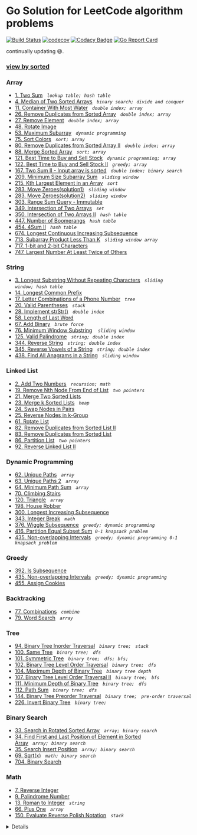 # Go Solution for LeetCode algorithm problems

[![Build Status](https://travis-ci.org/zwfang/leetcode.svg?branch=master)](https://travis-ci.org/zwfang/leetcode)
[![codecov](https://codecov.io/gh/zwfang/leetcode/branch/master/graph/badge.svg)](https://codecov.io/gh/zwfang/leetcode)
[![Codacy Badge](https://api.codacy.com/project/badge/Grade/86cf2613fa544ab5b254e2a7e5d9deb8)](https://www.codacy.com/app/zwfang/leetcode?utm_source=github.com&amp;utm_medium=referral&amp;utm_content=zwfang/leetcode&amp;utm_campaign=Badge_Grade)
[![Go Report Card](https://goreportcard.com/badge/github.com/zwfang/leetcode)](https://goreportcard.com/report/github.com/zwfang/leetcode)

continually updating 😃.

### [view by sorted](./src/README.md)

### Array
* [1. Two Sum](./src/0001_two_sum/twosum.go)&nbsp;&nbsp;&nbsp;*`lookup table;`*&nbsp;&nbsp;*`hash table`*
* [4. Median of Two Sorted Arrays](src/0004_median_of_two_sorted_arrays/motsa.go)&nbsp;&nbsp;&nbsp;*`binary search;`*&nbsp;&nbsp;*`divide and conquer`*
* [11. Container With Most Water](./src/0011_container_with_most_water/container_with_most_water.go)&nbsp;&nbsp;&nbsp;*`double index;`*&nbsp;&nbsp;*`array`*
* [26. Remove Duplicates from Sorted Array](./src/0026_remove_duplicates_from_sorted_array/rdfsa.go)&nbsp;&nbsp;&nbsp;*`double index;`*&nbsp;&nbsp;*`array`*
* [27. Remove Element](src/0027_remove_element/remove_element.go)&nbsp;&nbsp;&nbsp;*`double index;`*&nbsp;&nbsp;*`array`*
* [48. Rotate Image](src/0048_rotate_image/rotate_image.go)
* [53. Maximum Subarray](src/0053_maximum_subarray/maximum_subarray.go)&nbsp;&nbsp;&nbsp;*`dynamic programming`*
* [75. Sort Colors](./src/0075_sort_colors/sort_colors.go)&nbsp;&nbsp;&nbsp;*`sort;`*&nbsp;&nbsp;*`array`*
* [80. Remove Duplicates from Sorted Array II](./src/0080_remove_duplicates_from_sorted_array2/rdfsa2.go)&nbsp;&nbsp;&nbsp;*`double index;`*&nbsp;&nbsp;*`array`*
* [88. Merge Sorted Array](./src/0088_merge_sorted_array/msa.go)&nbsp;&nbsp;&nbsp;*`sort;`*&nbsp;&nbsp;*`array`*
* [121. Best Time to Buy and Sell Stock](src/0121_best_time_to_buy_and_sell_stock/maxprofit.go)&nbsp;&nbsp;&nbsp;*`dynamic programming;`*&nbsp;&nbsp;*`array`*
* [122. Best Time to Buy and Sell Stock II](src/0122_best_time_to_buy_and_sell_stock_2/maxprofit.go)&nbsp;&nbsp;&nbsp;*`greedy;`*&nbsp;&nbsp;*`array`*
* [167. Two Sum II - Input array is sorted](./src/0167_two_sum2/two_sum2.go)&nbsp;&nbsp;&nbsp;*`double index;`*&nbsp;&nbsp;*`binary search`*
* [209. Minimum Size Subarray Sum](./src/0209_minimum_size_subarray_sum/minimum_size_subarray_sum.go)&nbsp;&nbsp;&nbsp;*`sliding window`*
* [215. Kth Largest Element in an Array](./src/0215_kth_largest_element_in_an_array/kthleiaa.go)&nbsp;&nbsp;&nbsp;*`sort`*
* [283. Move Zeroes(solution1)](./src/0283_move_zeroes/move_zeroes.go)&nbsp;&nbsp;&nbsp;*`sliding window`*
* [283. Move Zeroes(solution2)](./src/0283_move_zeroes/move_zeroes2.go)&nbsp;&nbsp;&nbsp;*`sliding window`*
* [303. Range Sum Query - Immutable](src/0303_range_sum_query/rsqim.go)
* [349. Intersection of Two Arrays](./src/0349_intersection_of_2_arrays/intersection_of_two_arrays.go)&nbsp;&nbsp;&nbsp;*`set`*
* [350. Intersection of Two Arrays II](./src/0350_intersection_of_two_arrays2/intersection_of_two_arrays2.go)&nbsp;&nbsp;&nbsp;*`hash table`*
* [447. Number of Boomerangs](./src/0447_number_of_boomerangs/number_of_boomerangs.go)&nbsp;&nbsp;&nbsp;*`hash table`*
* [454. 4Sum II](./src/0454_4sum2/4sum2.go)&nbsp;&nbsp;&nbsp;*`hash table`*
* [674. Longest Continuous Increasing Subsequence](src/0674_longest_continuous_increasing_subsequence/lcis.go)
* [713. Subarray Product Less Than K](src/0713_subarray_product_less_than_k/spltk.go)&nbsp;&nbsp;&nbsp;*`sliding window`*&nbsp;&nbsp;*`array`*
* [717. 1-bit and 2-bit Characters](src/0717_1_bit_and_2_bit_characters/1bitand2bitc.go)
* [747. Largest Number At Least Twice of Others](./src/0747_largest_number_at_least_twice_of_others/largest_number_at_least_twice_of_others.go)

### String
* [3. Longest Substring Without Repeating Characters](./src/0003_longest_substring_without_repeating_characters/longest_substring_without_repeating_characters.go)&nbsp;&nbsp;&nbsp;*`sliding window;`*&nbsp;&nbsp;*`hash table`*
* [14. Longest Common Prefix](src/0014_longest_common_prefix/lcp.go)
* [17. Letter Combinations of a Phone Number](./src/0017_letter_combination_of_a_phone_number/letter_combination_of_phone_number.go)&nbsp;&nbsp;&nbsp;*`tree`*
* [20. Valid Parentheses](./src/0020_valid_parentheses/valid_parentheses.go)&nbsp;&nbsp;&nbsp;*`stack`*
* [28. Implement strStr()](src/0028_implement_strstr/implement_strstr.go)&nbsp;&nbsp;&nbsp;*`double index`*
* [58. Length of Last Word](src/0058_length_of_last_word/len_of_last_word.go)
* [67. Add Binary](./src/0067_add_binary/add_binary.go)&nbsp;&nbsp;&nbsp;*`brute force`*
* [76. Minimum Window Substring](./src/0076_minimum_window_substring/minimum_window_substring.go) &nbsp;&nbsp;&nbsp;*`sliding window`*
* [125. Valid Palindrome](./src/0125_valid_palindrome/valid_palindrome.go)&nbsp;&nbsp;&nbsp;*`string;`*&nbsp;&nbsp;*`double index`*
* [344. Reverse String](./src/0344_reverse_string/reverse_string.go)&nbsp;&nbsp;&nbsp;*`string;`*&nbsp;&nbsp;*`double index`*
* [345. Reverse Vowels of a String](./src/0345_reverse_vowels_of_a_string/reverse_vowels.go)&nbsp;&nbsp;&nbsp;*`string;`*&nbsp;&nbsp;*`double index`*
* [438. Find All Anagrams in a String](./src/0438_all_anagrams_in_a_string/all_anagrams_in_a_string.go)&nbsp;&nbsp;&nbsp;*`sliding window`*

### Linked List
* [2. Add Two Numbers](./src/0002_add_two_numbers/add_two_numbers.go)&nbsp;&nbsp;&nbsp;*`recursion;`*&nbsp;&nbsp;*`math`*
* [19. Remove Nth Node From End of List](src/0019_remove_nth_node_from_end_of_list/remove_nth_node_from_end_of_list.go)&nbsp;&nbsp;&nbsp;*`two pointers`*
* [21. Merge Two Sorted Lists](./src/0021_merge_two_sorted_lists/mergeTwoLists.go)
* [23. Merge k Sorted Lists](src/0023_merge_k_sorted_lists/mksl.go)&nbsp;&nbsp;&nbsp;*`heap`*
* [24. Swap Nodes in Pairs](src/0024_swap_nodes_in_pairs/swap_nodes_in_pairs.go)
* [25. Reverse Nodes in k-Group](./src/0025_reverse_nodes_in_k_group/reverse_node_k_group.go)
* [61. Rotate List](./src/0061_rotate_list/rotate_list.go)
* [82. Remove Duplicates from Sorted List II](src/0082_remove_duplicates_from_sorted_list_2/rdfsl.go)
* [83. Remove Duplicates from Sorted List](src/0083_remove_duplicates_from_sorted_list/rdfsl.go)
* [86. Partition List](src/0086_partition_list/partition_list.go)&nbsp;&nbsp;&nbsp;*`two pointers`*
* [92. Reverse Linked List II](src/0092_reverse_linked_list_2/reverse_linked_list2.go)

### Dynamic Programming
* [62. Unique Paths](./src/0062_unique_paths/unique_paths.go)&nbsp;&nbsp;&nbsp;*`array`*
* [63. Unique Paths 2](./src/0063_unique_paths_2/unique_paths2.go)&nbsp;&nbsp;&nbsp;*`array`*
* [64. Minimum Path Sum](./src/0064_minimum_path_sum/minimum_path_sum.go)&nbsp;&nbsp;&nbsp;*`array`*
* [70. Climbing Stairs](./src/0070_climbing_stairs/climbing_stairs.go)
* [120. Triangle](./src/0120_triangle/triangle.go)&nbsp;&nbsp;&nbsp;*`array`*
* [198. House Robber](./src/0198_house_robber/house_robber.go)
* [300. Longest Increasing Subsequence](./src/0300_longest_increasing_subsequence/lis.go)
* [343. Integer Break](./src/0343_integer_break/integer_break.go)&nbsp;&nbsp;&nbsp;*`math`*
* [376. Wiggle Subsequence](./src/0376_wiggle_subsequence/wiggle_subsequence.go)&nbsp;&nbsp;&nbsp;*`greedy;`*&nbsp;&nbsp;*`dynamic programming`*
* [416. Partition Equal Subset Sum](./src/0416_partition_equal_subset_sum/partition_equal_subset_sum.go)&nbsp;&nbsp;*`0-1 knapsack problem`*
* [435. Non-overlapping Intervals](./src/0435_non_overlapping_intervals/dp_solution.go)&nbsp;&nbsp;&nbsp;*`greedy;`*&nbsp;&nbsp;*`dynamic programming`*&nbsp;&nbsp;*`0-1 knapsack problem`*

### Greedy
* [392. Is Subsequence](./src/0392_is_subsequence/is_subsequence.go)
* [435. Non-overlapping Intervals](./src/0435_non_overlapping_intervals/greedy_solution.go)&nbsp;&nbsp;&nbsp;*`greedy;`*&nbsp;&nbsp;*`dynamic programming`*
* [455. Assign Cookies](./src/0455_assign_cookies/assign_cookies.go)

### Backtracking
* [77. Combinations](src/0077_combinations/combinations.go)&nbsp;&nbsp;&nbsp;*`combine`*
* [79. Word Search](src/0079_word_search/word_search.go)&nbsp;&nbsp;&nbsp;*`array`*

### Tree
* [94. Binary Tree Inorder Traversal](./src/0094_binary_tree_inorder_traversal/binary_tree_inorder_traversal.go)&nbsp;&nbsp;&nbsp;*`binary tree;`*&nbsp;&nbsp;&nbsp;*`stack`*
* [100. Same Tree](./src/0100_same_tree/same_tree.go)&nbsp;&nbsp;&nbsp;*`binary tree;`*&nbsp;&nbsp;&nbsp;*`dfs`*
* [101. Symmetric Tree](./src/0101_symmetric_tree/symmetric_tree.go)&nbsp;&nbsp;&nbsp;*`binary tree;`*&nbsp;&nbsp;&nbsp;*`dfs;`*&nbsp;&nbsp;*`bfs;`*
* [102. Binary Tree Level Order Traversal](src/0102_binary_tree_level_order_traversal/binary_tree_level_order_traversal.go)&nbsp;&nbsp;&nbsp;*`binary tree;`*&nbsp;&nbsp;&nbsp;*`dfs`*
* [104. Maximum Depth of Binary Tree](src/0104_maximun_depth_of_binary_tree/maxdobt.go)&nbsp;&nbsp;&nbsp;*`binary tree depth`*
* [107. Binary Tree Level Order Traversal II](./src/0107_binary_tree_level_order_traversal_2/binary_tree_level_order_traversal2.go)&nbsp;&nbsp;&nbsp;*`binary tree;`*&nbsp;&nbsp;&nbsp;*`bfs`*
* [111. Minimum Depth of Binary Tree](./src/0111_minimum_depth_of_binary_tree/minimum_depth_of_binary_tree.go)&nbsp;&nbsp;&nbsp;*`binary tree;`*&nbsp;&nbsp;&nbsp;*`dfs`*
* [112. Path Sum](./src/0112_path_sum/path_sum.go)&nbsp;&nbsp;&nbsp;*`binary tree;`*&nbsp;&nbsp;&nbsp;*`dfs`*
* [144. Binary Tree Preorder Traversal](src/0144_binary_tree_preorder_traversal/binary_tree_preorder_traversal.go)&nbsp;&nbsp;&nbsp;*`binary tree;`*&nbsp;&nbsp;&nbsp;*`pre-order traversal`*
* [226. Invert Binary Tree](./src/0226_invert_binary_tree/invert_binary_tree.go)&nbsp;&nbsp;&nbsp;*`binary tree;`*

### Binary Search
* [33. Search in Rotated Sorted Array](./src/0033_search_in_rotated_sorted_array/search_in_rotated_sorted_array.go)&nbsp;&nbsp;&nbsp;*`array;`*&nbsp;&nbsp;*`binary search`*
* [34. Find First and Last Position of Element in Sorted Array](./src/0034_find_first_and_last_position_of_element_in_sorted_array/find_first_and_last_position_of_element_in_sorted_array.go)&nbsp;&nbsp;&nbsp;*`array;`*&nbsp;&nbsp;*`binary search`*
* [35. Search Insert Position](src/0035_search_insert_position/search_insert_position.go)&nbsp;&nbsp;&nbsp;*`array;`*&nbsp;&nbsp;*`binary search`*
* [69. Sqrt(x)](./src/0069_sqrtx/sqrtx.go)&nbsp;&nbsp;&nbsp;*`math;`*&nbsp;&nbsp;*`binary search`*
* [704. Binary Search](./src/0704_binary_search/binary_search.go)

### Math
* [7. Reverse Integer](src/0007_reverse_integer/reverse_integer.go)
* [9. Palindrome Number](src/0009_palindrome_number/palindrome_number.go)
* [13. Roman to Integer](src/0013_roman_to_integer/roman_to_integer.go)&nbsp;&nbsp;&nbsp;*`string`*
* [66. Plus One](src/0066_plus_one/plus_one.go)&nbsp;&nbsp;&nbsp;*`array`*
* [150. Evaluate Reverse Polish Notation](src/0150_evaluate_reverse_polish_notation/evaluate_reverse_polish_notation.go)&nbsp;&nbsp;&nbsp;*`stack`*

<details>
</details>

